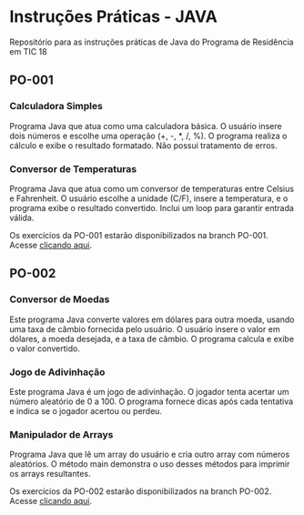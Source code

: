 # Instruções Práticas - JAVA
Repositório para as instruções práticas de Java do Programa de Residência em TIC 18

## PO-001
### Calculadora Simples
Programa Java que atua como uma calculadora básica. O usuário insere dois números e escolhe uma operação (+, -, *, /, %). O programa realiza o cálculo e exibe o resultado formatado. Não possui tratamento de erros.

### Conversor de Temperaturas
Programa Java que atua como um conversor de temperaturas entre Celsius e Fahrenheit. O usuário escolhe a unidade (C/F), insere a temperatura, e o programa exibe o resultado convertido. Inclui um loop para garantir entrada válida.

Os exercícios da PO-001 estarão disponibilizados na branch PO-001. Acesse <a href="https://github.com/lufecrx/residenciatic18-java/tree/PO-001">clicando aqui</a>.

## PO-002
### Conversor de Moedas
Este programa Java converte valores em dólares para outra moeda, usando uma taxa de câmbio fornecida pelo usuário. O usuário insere o valor em dólares, a moeda desejada, e a taxa de câmbio. O programa calcula e exibe o valor convertido.

### Jogo de Adivinhação
Este programa Java é um jogo de adivinhação. O jogador tenta acertar um número aleatório de 0 a 100. O programa fornece dicas após cada tentativa e indica se o jogador acertou ou perdeu.

### Manipulador de Arrays
Programa Java que lê um array do usuário e cria outro array com números aleatórios. O método main demonstra o uso desses métodos para imprimir os arrays resultantes. 

Os exercícios da PO-002 estarão disponibilizados na branch PO-002. Acesse <a href="https://github.com/lufecrx/residenciatic18-java/tree/PO-002">clicando aqui</a>.






